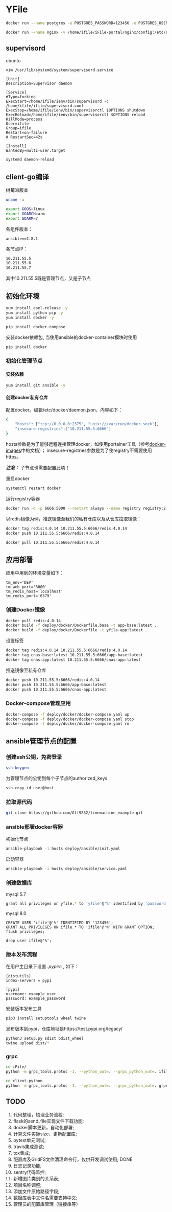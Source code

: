 # YFile

```bash
docker run --name postgres -e POSTGRES_PASSWORD=123456 -e POSTGRES_USER=ifile -e POSTGRES_DB=ifile -p 5432:5432 -v /etc/localtime:/etc/localtime:ro -v /docker-volume/postgresql:/var/lib/postgresql/data --restart always -d postgres:latest
```

```bash
docker run --name nginx -v /home/ifile/iFile-portal/nginx/config:/etc/nginx -v /home/ifile/iFile-portal/nginx/log:/var/log/nginx -v /home/ifile/iFile-portal:/usr/share/nginx/html:ro -v /etc/localtime:/etc/localtime:ro --restart always  -p 8010:80 -d nginx:latest
```

## supervisord

ubuntu

```bash
vim /usr/lib/systemd/system/supervisord.service
```

```vim
[Unit]
Description=Supervisor daemon

[Service]
#Type=forking
ExecStart=/home/ifile/ienv/bin/supervisord -c /home/ifile/ifile/supervisord.conf
ExecStop=/home/ifile/ienv/bin/supervisorctl $OPTIONS shutdown
ExecReload=/home/ifile/ienv/bin/supervisorctl $OPTIONS reload
KillMode=process
User=ifile
Group=ifile
Restart=on-failure
# RestartSec=42s

[Install]
WantedBy=multi-user.target
```

```bash
systemd daemon-reload
```

## client-go编译
树莓派版本
```bash
uname -a
```

```bash
export GOOS=linux
export GOARCH=arm
export GOARM=7
```

各组件版本：
```
ansible==2.8.1
```

各节点IP：
```bash
10.211.55.5
10.211.55.6
10.211.55.7
```

其中10.211.55.5既是管理节点，又是子节点

## 初始化环境
```bash
yum install epel-release -y
yum install python-pip -y
yum install docker -y
```

```bash
pip install docker-compose
```

安装docker依赖包, 当使用ansible的docker-container模块时使用
```bash
pip install docker
```

### 初始化管理节点
#### 安装依赖
```bash
yum install git ansible -y
```

#### 创建docker私有仓库
配置docker。编辑/etc/docker/daemon.json，内容如下：
```bash
{
    "hosts": ["tcp://0.0.0.0:2375", "unix:///var/run/docker.sock"],
    "insecure-registries":["10.211.55.5:6666"]
}
```

hosts参数是为了能够远程连接管理docker，如使用portainer工具（参考[docker-images](https://github.com/Glf9832/docker-images)中的文档）；
insecure-registries参数是为了使registry不需要使用https。

***注意：*** 子节点也需要配置此项！

重启docker
```bash
systemctl restart docker
```

运行registry容器
```bash
docker run -d -p 6666:5000 --restart always --name registry registry:2.7.1
```

以redis镜像为例，推送镜像至我们的私有仓库以及从仓库拉取镜像：

```bash
docker tag redis:4.0.14 10.211.55.5:6666/redis:4.0.14
docker push 10.211.55.5:6666/redis:4.0.14
```

```bash
docker pull 10.211.55.5:6666/redis:4.0.14
```

## 应用部署

应用中用到的环境变量如下：
```
tm_env='DEV'
tm_web_port='8000'
tm_redis_host='localhost'
tm_redis_port='6379'
```

### 创建Docker镜像
```bash
docker pull redis:4.0.14
docker build -f deploy/docker/Dockerfile.base -t app-base:latest .
docker build -f deploy/docker/Dockerfile -t yfile-app:latest .
```

设置标签
```bash
docker tag redis:4.0.14 10.211.55.5:6666/redis:4.0.14
docker tag cnas-base:latest 10.211.55.5:6666/app-base:latest
docker tag cnas-app:latest 10.211.55.5:6666/cnas-app:latest
```

推送镜像至私有仓库
```bash
docker push 10.211.55.5:6666/redis:4.0.14
docker push 10.211.55.5:6666/app-base:latest
docker push 10.211.55.5:6666/cnas-app:latest
```

### Docker-compose管理应用
```bash
docker-compose -f deploy/docker/docker-compose.yaml up
docker-compose -f deploy/docker/docker-compose.yaml stop
docker-compose -f deploy/docker/docker-compose.yaml rm
```

## ansible管理节点的配置 

### 创建ssh公钥，免密登录
```bash
ssh-keygen
```

为管理节点的公钥到每个子节点的authorized_keys
```bash
ssh-copy-id user@host
```

### 拉取源代码

```bash
git clone https://github.com/Glf9832/timemachine_example.git
```

### ansible部署docker容器
初始化节点
```bash
ansible-playbook -i hosts deploy/ansible/init.yaml
```

启动容器
```bash
ansible-playbook -i hosts deploy/ansible/service.yaml
```

### 创建数据库

mysql 5.7
```bash
grant all privileges on yfile.* to 'yfile'@'%' identified by 'password' with grant option;
```

mysql 8.0
```
CREATE USER 'ifile'@'%' IDENTIFIED BY '123456';
GRANT ALL PRIVILEGES ON ifile.* TO 'ifile'@'%' WITH GRANT OPTION;
flush privileges;
```

```
drop user ifile@'%';
```

### 版本发布流程
在用户主目录下设置 *.pypirc* , 如下：
```vim
[distutils]
index-servers = pypi

[pypi]
username: example_user
password: example_password
```

安装版本发布工具
```bash
pip3 install setuptools wheel twine
```

发布版本到pypi，仓库地址是https://test.pypi.org/legacy/
```bash
python3 setup.py sdist bdist_wheel
twine upload dist/*
```

### grpc
```bash
cd iFile/
python -m grpc_tools.protoc -I. --python_out=. --grpc_python_out=. ifile/client/rpc/client.proto

cd client-python
python -m grpc_tools.protoc -I. --python_out=. --grpc_python_out=. grpcapi/file.proto
```

## TODO
1. 代码整理，梳理业务流程;
2. flask的send_file实现文件下载功能;
3. docker脚本更新，自动化部署;
4. 计算文件实际size，更新配置库;
5. pytest单元测试;
6. travis集成测试;
7. tox集成;
8. 配置库及GridFS文件清理命令行，仅供开发调试使用; DONE
9. 日志记录功能;
10. sentry代码监控;
11. 新增图片类别的关系表;
12. 项目名称调整;
13. 添加文件原始路径字段;
14. 数据库表中文件名需要支持中文;
15. 管理员的配置库管理（链接串等）
